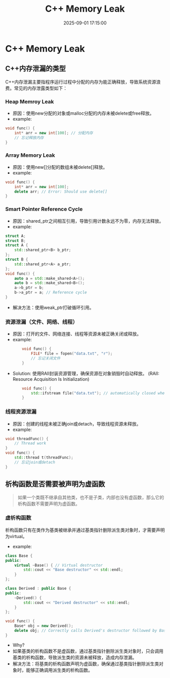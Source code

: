 ﻿---
title: C++ Memory Leak
date: 2025-09-01 17:15:00
categories: Cpp
tags:
    - C++
    - Memory Leak
    - Debugging
---

# C++ Memory Leak
## C++内存泄漏的类型
C++内存泄漏主要指程序运行过程中分配的内存为能正确释放，导致系统资源浪费。常见的内存泄露类型如下：
### Heap Memroy Leak
- 原因：使用new分配的对象或malloc分配的内存未被delete或free释放。
- example:
```cpp
void func() {
    int* arr = new int[100]; // 分配内存
    // 忘记释放内存
}
```
### Array Memory Leak
- 原因：使用new[]分配的数组未被delete[]释放。
- example:
```cpp
void func() {
    int* arr = new int[100];
    delete arr; // Error: Should use delete[]
}
```

### Smart Pointer Reference Cycle
- 原因：shared_ptr之间相互引用，导致引用计数永远不为零，内存无法释放。
- example:
```cpp
struct A;
struct B;
struct A {
    std::shared_ptr<B> b_ptr;
};
struct B {
    std::shared_ptr<A> a_ptr;
};
void func() {
    auto a = std::make_shared<A>();
    auto b = std::make_shared<B>();
    a->b_ptr = b;
    b->a_ptr = a; // Reference cycle
}
```
- 解决方法：使用weak_ptr打破循环引用。
### 资源泄漏（文件、网络、线程）
- 原因：打开的文件、网络连接、线程等资源未被正确关闭或释放。
- example:
    ```cpp
        void func() {
            FILE* file = fopen("data.txt", "r");
            // 忘记关闭文件
        }
    ```
- Solution: 使用RAII封装资源管理，确保资源在对象销毁时自动释放。 (RAII: Resource Acquisition Is Initialization)
    ```cpp
        void func() {
            std::ifstream file("data.txt"); // automatically closed when going out of scope
        }
    ```
### 线程资源泄漏
- 原因：创建的线程未被正确join或detach，导致线程资源未释放。
- example:
```cpp
void threadFunc() {
    // Thread work
}
void func() {
    std::thread t(threadFunc);
    // 忘记join或detach
}
```

## 析构函数是否需要被声明为虚函数
> 如果一个类既不继承自其他类，也不是子类，内部也没有虚函数，那么它的析构函数不需要声明为虚函数。

### 虚析构函数
析构函数只有在类作为基类被继承并通过基类指针删除派生类对象时，才需要声明为virtual。
- example:
```cpp
class Base {
public:
    virtual ~Base() { // Virtual destructor
        std::cout << "Base destructor" << std::endl;
    }
};

class Derived : public Base {
public:
    ~Derived() {
        std::cout << "Derived destructor" << std::endl;
    }
};

void func() {
    Base* obj = new Derived();
    delete obj; // Correctly calls Derived's destructor followed by Base's destructor
}
```
- Why?
- 如果基类的析构函数不是虚函数，通过基类指针删除派生类对象时，只会调用基类的析构函数，导致派生类的资源未被释放，造成内存泄漏。
- 解决方法：将基类的析构函数声明为虚函数，确保通过基类指针删除派生类对象时，能够正确调用派生类的析构函数。
